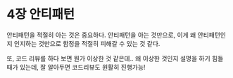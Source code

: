 # 4장 안티패턴 

안티패턴을 적절히 아는 것은 중요하다. 안티패턴을 아는 것만으로, 이게 왜 안티패턴인지 인지하는 것만으로 함정을 적절히 피해갈 수 있는 것 같다.

또, 코드 리뷰를 하다 보면 뭔가 이상한 것 같은데.. 왜 이상한 것인지 설명을 하기 힘들 때가 있는데, 잘 알아두면 코드리뷰도 원활히 진행가능!





